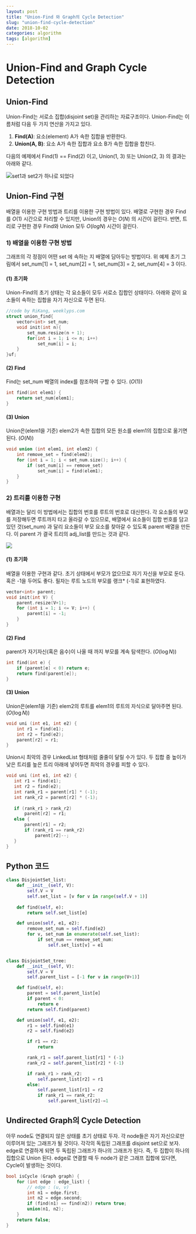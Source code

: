 ```yaml
---
layout: post
title: "Union-Find 와 Graph의 Cycle Detection"
slug: "union-find-cycle-detection"
date: 2018-10-02
categories: algorithm
tags: [algorithm]
---
```


# Union-Find and Graph Cycle Detection

## Union-Find

Union-Find는 서로소 집합(disjoint set)을 관리하는 자료구조이다. Union-Find는 이름처럼 다음 두 가지 연산을 가지고 있다.

1) **Find(A)**: 요소(element) A가 속한 집합을 반환한다.
2) **Union(A, B)**: 요소 A가 속한 집합과 요소 B가 속한 집합을 합친다.

다음의 예제에서 Find(1) == Find(2) 이고, Union(1, 3) 또는 Union(2, 3) 의 결과는 아래와 같다.

![set1과 set2가 하나로 되었다](https://github.com/sjnov11/sjnov11.github.com/blob/master/_img/2018/08/20/union-find_1.jpg?raw=true)



## Union-Find 구현

배열을 이용한 구현 방법과 트리를 이용한 구현 방법이 있다. 배열로 구현한 경우 Find를 $O(1)$ 시간으로 처리할 수 있지만, Union의 경우는 $O(N)$ 의 시간이 걸린다. 반면, 트리로 구현한 경우 Find와 Union 모두 $O(logN)$ 시간이 걸린다.



### 1) 배열을 이용한 구현 방법

그래프의 각 정점이 어떤 set 에 속하는 지 배열에 담아두는 방법이다. 위 예제 초기 그림에서 set_num[1] = 1, set_num[2] = 1, set_num[3] = 2, set_num[4] = 3 이다.

#### (1) 초기화

Union-Find의 초기 상태는 각 요소들이 모두 서로소 집합인 상태이다. 아래와 같이 요소들이 속하는 집합을 자기 자신으로 두면 된다.

```c++
//code by RiKang, weeklyps.com
struct union_find{
    vector<int> set_num;  
    void init(int n){ 
        set_num.resize(n + 1);
        for(int i = 1; i <= n; i++)
            set_num[i] = i;
    }
}uf;
```

#### (2) Find

Find는 set_num 배열의 index를 참조하여 구할 수 있다. ($O(1)$)

```c++
int find(int elem1) {
    return set_num[elem1];
}
```

#### (3) Union

Union은(elem1을 기준) elem2가 속한 집합의 모든 원소를 elem1의 집합으로 옮기면 된다. ($O(N)$)

```c++
void union (int elem1, int elem2) {
    int remove_set = find(elem2);
    for (int i = 1; i < set_num.size(); i++) {
        if (set_num[i] == remove_set)
        	set_num[i] = find(elem1);
    }
}
```



### 2) 트리를 이용한 구현

배열과는 달리 이 방법에서는 집합의 번호를 루트의 번호로 대신한다. 각 요소들의 부모를 저장해두면 루트까지 타고 올라갈 수 있으므로, 배열에서 요소들이 집합 번호를 담고 있던 것(set_num) 과 달리 요소들이 부모 요소를 찾아갈 수 있도록 parent 배열을 만든다. 이 parent 가 결국 트리의 adj_list를 만드는 것과 같다.

![](https://github.com/sjnov11/sjnov11.github.com/blob/master/_img/2018/08/20/union-find_2.jpg?raw=true)

 

#### (1) 초기화

배열을 이용한 구현과 같다. 초기 상태에서 부모가 없으므로 자기 자신을 부모로 둔다. 혹은 -1을 두어도 좋다. 필자는 루트 노드의 부모를 랭크* (-1)로 표현하였다.

```c++
vector<int> parent;
void init(int V) {
    parent.resize(V+1);
    for (int i = 1; i <= V; i++) {
        parent[i] = -1;
    }
}
```

#### (2) Find

parent가 자기자신(혹은 음수)이 나올 때 까지 부모를 계속 탐색한다. ($O(\log{N})$)

```c++
int find(int e) {
    if (parent[e] < 0) return e;
    return find(parent[e]);
}
```

#### (3) Union

Union은(elem1을 기준) elem2의 루트를 elem1의 루트의 자식으로 달아주면 된다. ($O(\log{N})$) 

```c++
void uni (int e1, int e2) {
    int r1 = find(e1);
    int r2 = find(e2);
    parent[r2] = r1;
}
```

Union시 최악의 경우 LinkedList 형태처럼 줄줄이 달릴 수가 있다. 두 집합 중 높이가 낮은 트리를 높은 트리 아래에 넣어두면 최악의 경우를 피할 수 있다. 

 ```c++
void uni (int e1, int e2) {
    int r1 = find(e1);
    int r2 = find(e2);
    int rank_r1 = parent[r1] * (-1);
    int rank_r2 = parent[r2] * (-1);
    
    if (rank_r1 > rank_r2) 
    	parent[r2] = r1;
    else {
        parent[r1] = r2;
        if (rank_r1 == rank_r2) 
        	parent[r2]--;
    }
}
 ```



## Python 코드

```python
class DisjointSet_list:
    def __init__(self, V):
        self.V = V
        self.set_list = [v for v in range(self.V + 1)] 
        
    def find(self, e):
        return self.set_list[e]

    def union(self, e1, e2):
        remove_set_num = self.find(e2)
        for v, set_num in enumerate(self.set_list):
            if set_num == remove_set_num:
                self.set_list[v] = e1


class DisjointSet_tree:
    def __init__(self, V):
        self.V = V
        self.parent_list = [-1 for v in range(V+1)]

    def find(self, e):
        parent = self.parent_list[e]
        if parent < 0:
            return e
        return self.find(parent)

    def union(self, e1, e2):
        r1 = self.find(e1)
        r2 = self.find(e2)

        if r1 == r2:
            return

        rank_r1 = self.parent_list[r1] * (-1)
        rank_r2 = self.parent_list[r2] * (-1)

        if rank_r1 > rank_r2:
            self.parent_list[r2] = r1
        else:
            self.parent_list[r1] = r2
            if rank_r1 == rank_r2:
                self.parent_list[r2]-=1
```





## Undirected Graph의 Cycle Detection

아무 node도 연결되지 않은 상태를 초기 상태로 두자. 각 node들은 자기 자신으로만 이루어져 있는 그래프가 될 것이다. 각각의 독립된 그래프를 disjoint set으로 보자. edge로 연결하게 되면 두 독립된 그래프가 하나의 그래프가 된다. 즉, 두 집합이 하나의 집합으로 Union 된다. edge로 연결할 때 두 node가 같은 그래프 집합에 있다면, Cycle이 발생하는 것이다. 

```c++
bool isCycle (Graph graph) {
	for (int edge : edge_list) {
		// edge : (u, v)
		int n1 = edge.first;
		int n2 = edge.second;
    	if (find(n1) == find(n2)) return true;
    	union(n1, n2);
	}
	return false;
}
```

